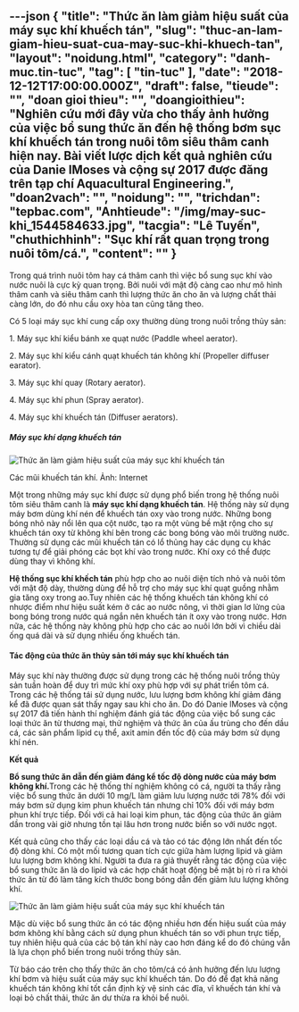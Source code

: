 ---json
{
    "title": "Thức ăn làm giảm hiệu suất của máy sục khí khuếch tán",
    "slug": "thuc-an-lam-giam-hieu-suat-cua-may-suc-khi-khuech-tan",
    "layout": "noidung.html",
    "category": "danh-muc.tin-tuc",
    "tag": [
        "tin-tuc"
    ],
    "date": "2018-12-12T17:00:00.000Z",
    "draft": false,
    "tieude": "",
    "doan gioi thieu": "",
    "doangioithieu": "Nghiên cứu mới đây vừa cho thấy ảnh hưởng của việc bổ sung thức ăn đến hệ thống bơm sục khí khuếch tán trong nuôi tôm siêu thâm canh hiện nay. Bài viết lược dịch kết quả nghiên cứu của Danie lMoses và cộng sự 2017 được đăng trên tạp chí Aquacultural Engineering.",
    "doan2vach": "",
    "noidung": "",
    "trichdan": "tepbac.com",
    "Anhtieude": "/img/may-suc-khi_1544584633.jpg",
    "tacgia": "Lê Tuyến",
    "chuthichhinh": "Sục khí rất quan trọng trong nuôi tôm/cá.",
    "__content__": ""
}
---
<p>Trong qu&aacute; tr&igrave;nh nu&ocirc;i t&ocirc;m hay c&aacute; th&acirc;m canh th&igrave; việc bổ sung sục kh&iacute; v&agrave;o nước nu&ocirc;i l&agrave; cực kỳ quan trọng. Bởi nu&ocirc;i với mật độ c&agrave;ng cao như m&ocirc; h&igrave;nh th&acirc;m canh và si&ecirc;u th&acirc;m canh th&igrave; lượng thức ăn cho ăn v&agrave; lượng chất thải c&agrave;ng lớn, do đ&oacute; nhu cầu oxy h&ograve;a tan cũng tăng theo.</p>

<p>C&oacute; 5 loại m&aacute;y sục kh&iacute; cung cấp oxy thường d&ugrave;ng trong nu&ocirc;i trồng thủy sản:</p>

<p>1. M&aacute;y sục kh&iacute; kiểu b&aacute;nh xe quạt nước (Paddle wheel aerator).</p>

<p>2. M&aacute;y sục kh&iacute; kiểu c&aacute;nh quạt khuếch t&aacute;n kh&ocirc;ng kh&iacute; (Propeller diffuser earator).</p>

<p>3. M&aacute;y sục kh&iacute; quay (Rotary aerator).</p>

<p>4. M&aacute;y sục kh&iacute; phun (Spray aerator).</p>

<p>4. M&aacute;y sục kh&iacute; khuếch t&aacute;n (Diffuser aerators).</p>

<h5>M&aacute;y sục kh&iacute; dạng khuếch t&aacute;n</h5>

<p><img alt="Thức ăn làm giảm hiệu suất của máy sục khí khuếch tán" src="https://tepbac.com/upload/images/2018/12/he-thong-khech-tan-kk_1544584415.jpg" title="Thức ăn làm giảm hiệu suất của máy sục khí khuếch tán" /></p>

<p>C&aacute;c mũi khuếch t&aacute;n kh&iacute;. Ảnh: Internet</p>

<p>Một trong những m&aacute;y sục kh&iacute; được sử dụng phổ biến trong hệ thống nu&ocirc;i t&ocirc;m si&ecirc;u th&acirc;m canh l&agrave;&nbsp;<strong>m&aacute;y sục kh&iacute; dạng khuếch t&aacute;n</strong>. Hệ thống n&agrave;y sử dụng m&aacute;y bơm d&ugrave;ng kh&iacute; n&eacute;n để khuếch t&aacute;n oxy v&agrave;o trong nước. Những bong b&oacute;ng nhỏ này nổi l&ecirc;n qua cột nước, tạo ra một v&ugrave;ng bề mặt rộng cho sự khuếch t&aacute;n oxy từ kh&ocirc;ng kh&iacute; b&ecirc;n trong c&aacute;c bong b&oacute;ng v&agrave;o m&ocirc;i trường nước. Thường sử dụng c&aacute;c mũi khuếch t&aacute;n c&oacute; lổ thủng hay c&aacute;c dụng cụ kh&aacute;c tương tự để giải ph&oacute;ng c&aacute;c bọt kh&iacute; v&agrave;o trong nước. Kh&iacute; oxy c&oacute; thể được d&ugrave;ng thay v&igrave; kh&ocirc;ng kh&iacute;.</p>

<p><strong>H&ecirc;̣ th&ocirc;́ng sục khí kh&ecirc;́ch tán</strong>&nbsp;phù hợp cho ao nu&ocirc;i di&ecirc;̣n tích nhỏ và nu&ocirc;i t&ocirc;m với m&acirc;̣t đ&ocirc;̣ dày, thường dùng đ&ecirc;̉ h&ocirc;̃ trợ cho máy sục khí quạt gu&ocirc;̀ng nhằm gia tăng oxy trong ao.Tuy nhi&ecirc;n c&aacute;c hệ thống khuếch t&aacute;n kh&ocirc;ng kh&iacute; c&oacute; nhược điểm như hiệu suất k&eacute;m ở c&aacute;c ao nước n&ocirc;ng, v&igrave; thời gian lơ lửng của bong b&oacute;ng trong nước qu&aacute; ngắn n&ecirc;n khuếch t&aacute;n &iacute;t oxy v&agrave;o trong nước. Hơn nữa, c&aacute;c hệ thống n&agrave;y kh&ocirc;ng ph&ugrave; hợp cho c&aacute;c ao nu&ocirc;i lớn bởi v&igrave; chiều d&agrave;i ống qu&aacute; d&agrave;i v&agrave; sử dụng nhiều ống khuếch t&aacute;n.</p>

<h4>T&aacute;c động của thức ăn thủy sản tới m&aacute;y sục kh&iacute; khuếch t&aacute;n</h4>

<p>M&aacute;y sục kh&iacute; n&agrave;y thường được sử dụng trong c&aacute;c hệ thống nu&ocirc;i trồng thủy sản tuần ho&agrave;n để duy tr&igrave; mức kh&iacute; oxy ph&ugrave; hợp với sự ph&aacute;t triển t&ocirc;m c&aacute;. Trong c&aacute;c hệ thống t&aacute;i sử dụng nước, lưu lượng bơm kh&ocirc;ng kh&iacute; giảm đ&aacute;ng kể đ&atilde; được quan s&aacute;t thấy ngay sau khi cho ăn. Do đ&oacute; Danie lMoses v&agrave; cộng sự 2017 đ&atilde; tiến h&agrave;nh th&iacute; nghiệm đ&aacute;nh gi&aacute; t&aacute;c động của việc bổ sung c&aacute;c loại thức ăn từ thương mại, thử nghiệm v&agrave; thức ăn của ấu tr&ugrave;ng cho đến dầu c&aacute;, c&aacute;c sản phẩm lipid cụ thể, axit amin đến tốc độ của m&aacute;y bơm sử dụng kh&iacute; n&eacute;n.</p>

<p><strong>Kết quả</strong></p>

<p><strong>Bổ sung thức ăn dẫn đến giảm đ&aacute;ng kể tốc độ d&ograve;ng nước của m&aacute;y bơm kh&ocirc;ng kh&iacute;.</strong>Trong c&aacute;c hệ thống th&iacute; nghiệm kh&ocirc;ng c&oacute; c&aacute;, người ta thấy rằng việc bổ sung thức ăn dưới 10 mg/L l&agrave;m giảm lưu lượng nước tới 78% đối với m&aacute;y bơm sử dụng kim phun khuếch t&aacute;n nhưng chỉ 10% đối với m&aacute;y bơm phun kh&iacute; trực tiếp. Đối với cả hai loại kim phun, t&aacute;c động của thức ăn giảm dần trong v&agrave;i giờ nhưng tồn tại l&acirc;u hơn trong nước biển so với nước ngọt.&nbsp;</p>

<p>Kết quả cũng cho thấy c&aacute;c loại dầu c&aacute; v&agrave; tảo c&oacute; t&aacute;c động lớn nhất đến tốc độ d&ograve;ng kh&iacute;. C&oacute; một mối tương quan t&iacute;ch cực giữa h&agrave;m lượng lipid v&agrave; giảm lưu lượng bơm kh&ocirc;ng kh&iacute;. Người ta đưa ra giả thuyết rằng t&aacute;c động của việc bổ sung thức ăn l&agrave; do lipid v&agrave; c&aacute;c hợp chất hoạt động bề mặt bị r&ograve; rỉ ra khỏi thức ăn từ đ&oacute; l&agrave;m tăng k&iacute;ch thước bong b&oacute;ng dẫn đến giảm lưu lượng kh&ocirc;ng kh&iacute;.</p>

<p><img alt="Thức ăn làm giảm hiệu suất của máy sục khí khuếch tán" src="https://tepbac.com/upload/images/2018/12/suc-khi-nuoi-tom_1544584345.jpg" title="máy sục khí, máy sục khí khuếch tán, sục khí nuôi tôm, thủy sản" /></p>

<p>Mặc d&ugrave; việc bổ sung thức ăn c&oacute; t&aacute;c động nhiều hơn đến hiệu suất của m&aacute;y bơm kh&ocirc;ng kh&iacute; bằng c&aacute;ch sử dụng phun khuếch t&aacute;n so với phun trực tiếp, tuy nhi&ecirc;n hiệu quả của c&aacute;c bộ t&aacute;n kh&iacute; n&agrave;y cao hơn đ&aacute;ng kể do đ&oacute; ch&uacute;ng vẫn l&agrave; lựa chọn phổ biến trong nu&ocirc;i trồng thủy sản.</p>

<p>Từ b&aacute;o c&aacute;o tr&ecirc;n cho thấy thức ăn cho t&ocirc;m/c&aacute; c&oacute; ảnh hưởng đến lưu lượng kh&iacute; bơm v&agrave; hiệu suất của m&aacute;y sục kh&iacute; khuếch t&aacute;n. Do đ&oacute; để đạt khả năng khuếch t&aacute;n kh&ocirc;ng kh&iacute; tốt cần định kỳ vệ sinh c&aacute;c đĩa, vĩ khuếch t&aacute;n kh&iacute; v&agrave; loại bỏ chất thải, thức ăn dư thừa ra khỏi bể nu&ocirc;i.</p>
